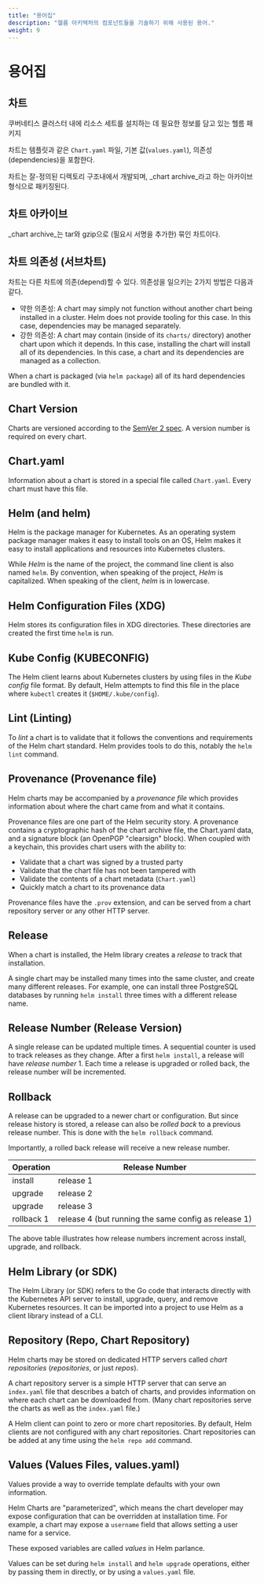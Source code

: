 ```yaml
---
title: "용어집" 
description: "헬름 아키텍처의 컴포넌트들을 기술하기 위해 사용된 용어."
weight: 9
---
```


# 용어집

## 차트

쿠버네티스 클러스터 내에 리소스 세트를 설치하는 데 필요한 정보를 담고 있는 헬름 패키지

차트는 템플릿과 같은 `Chart.yaml` 파일, 기본 값(`values.yaml`), 의존성(dependencies)을 포함한다.

차트는 잘-정의된 디렉토리 구조내에서 개발되며, _chart archive_라고 하는 아카이브 형식으로 패키징된다.

## 차트 아카이브

_chart archive_는 tar와 gzip으로 (필요시 서명을 추가한) 묶인 차트이다.

## 차트 의존성 (서브차트)

차트는 다른 차트에 의존(depend)할 수 있다. 의존성을 일으키는 2가지 방법은 다음과 같다.

- 약한 의존성: A chart may simply not function without another chart being
  installed in a cluster. Helm does not provide tooling for this case. In this
  case, dependencies may be managed separately.
- 강한 의존성: A chart may contain (inside of its `charts/` directory)
  another chart upon which it depends. In this case, installing the chart will
  install all of its dependencies. In this case, a chart and its dependencies
  are managed as a collection.

When a chart is packaged (via `helm package`) all of its hard dependencies are
bundled with it.

## Chart Version

Charts are versioned according to the [SemVer 2 spec](https://semver.org). A
version number is required on every chart.

## Chart.yaml

Information about a chart is stored in a special file called `Chart.yaml`. Every
chart must have this file.

## Helm (and helm)

Helm is the package manager for Kubernetes. As an operating system package
manager makes it easy to install tools on an OS, Helm makes it easy to install
applications and resources into Kubernetes clusters.

While _Helm_ is the name of the project, the command line client is also named
`helm`. By convention, when speaking of the project, _Helm_ is capitalized. When
speaking of the client, _helm_ is in lowercase.

## Helm Configuration Files (XDG)

Helm stores its configuration files in XDG directories. These directories are
created the first time `helm` is run.

## Kube Config (KUBECONFIG)

The Helm client learns about Kubernetes clusters by using files in the _Kube
config_ file format. By default, Helm attempts to find this file in the place
where `kubectl` creates it (`$HOME/.kube/config`).

## Lint (Linting)

To _lint_ a chart is to validate that it follows the conventions and
requirements of the Helm chart standard. Helm provides tools to do this, notably
the `helm lint` command.

## Provenance (Provenance file)

Helm charts may be accompanied by a _provenance file_ which provides information
about where the chart came from and what it contains.

Provenance files are one part of the Helm security story. A provenance contains
a cryptographic hash of the chart archive file, the Chart.yaml data, and a
signature block (an OpenPGP "clearsign" block). When coupled with a keychain,
this provides chart users with the ability to:

- Validate that a chart was signed by a trusted party
- Validate that the chart file has not been tampered with
- Validate the contents of a chart metadata (`Chart.yaml`)
- Quickly match a chart to its provenance data

Provenance files have the `.prov` extension, and can be served from a chart
repository server or any other HTTP server.

## Release

When a chart is installed, the Helm library creates a _release_ to track that
installation.

A single chart may be installed many times into the same cluster, and create
many different releases. For example, one can install three PostgreSQL databases
by running `helm install` three times with a different release name.

## Release Number (Release Version)

A single release can be updated multiple times. A sequential counter is used to
track releases as they change. After a first `helm install`, a release will have
_release number_ 1. Each time a release is upgraded or rolled back, the release
number will be incremented.

## Rollback

A release can be upgraded to a newer chart or configuration. But since release
history is stored, a release can also be _rolled back_ to a previous release
number. This is done with the `helm rollback` command.

Importantly, a rolled back release will receive a new release number.

| Operation  | Release Number                                       |
|------------|------------------------------------------------------|
| install    | release 1                                            |
| upgrade    | release 2                                            |
| upgrade    | release 3                                            |
| rollback 1 | release 4 (but running the same config as release 1) |

The above table illustrates how release numbers increment across install,
upgrade, and rollback.

## Helm Library (or SDK)

The Helm Library (or SDK) refers to the Go code that interacts directly with the
Kubernetes API server to install, upgrade, query, and remove Kubernetes
resources. It can be imported into a project to use Helm as a client library
instead of a CLI.

## Repository (Repo, Chart Repository)

Helm charts may be stored on dedicated HTTP servers called _chart repositories_
(_repositories_, or just _repos_).

A chart repository server is a simple HTTP server that can serve an `index.yaml`
file that describes a batch of charts, and provides information on where each
chart can be downloaded from. (Many chart repositories serve the charts as well
as the `index.yaml` file.)

A Helm client can point to zero or more chart repositories. By default, Helm
clients are not configured with any chart repositories. Chart repositories can
be added at any time using the `helm repo add` command.

## Values (Values Files, values.yaml)

Values provide a way to override template defaults with your own information.

Helm Charts are "parameterized", which means the chart developer may expose
configuration that can be overridden at installation time. For example, a chart
may expose a `username` field that allows setting a user name for a service.

These exposed variables are called _values_ in Helm parlance.

Values can be set during `helm install` and `helm upgrade` operations, either by
passing them in directly, or by using a `values.yaml` file.

